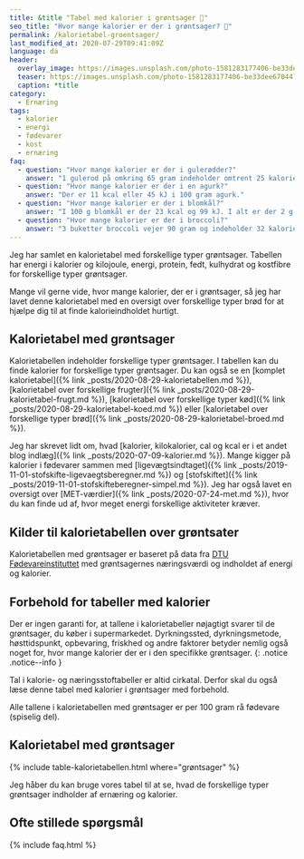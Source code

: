```yaml
---
title: &title "Tabel med kalorier i grøntsager 🥦"
seo_title: "Hvor mange kalorier er der i grøntsager? 🥦"
permalink: /kalorietabel-groentsager/
last_modified_at: 2020-07-29T09:41:09Z
language: da
header:
  overlay_image: https://images.unsplash.com/photo-1581283177406-be33dee67044?ixlib=rb-1.2.1&ixid=eyJhcHBfaWQiOjEyMDd9&auto=format&fit=crop&w=1967&q=80
  teaser: https://images.unsplash.com/photo-1581283177406-be33dee67044?ixlib=rb-1.2.1&ixid=eyJhcHBfaWQiOjEyMDd9&auto=format&fit=crop&w=400&q=80
  caption: *title
category:
  - Ernæring
tags:
  - kalorier
  - energi
  - fødevarer
  - kost
  - ernæring
faq:
  - question: "Hvor mange kalorier er der i gulerødder?"
    answer: "1 gulerod på omkring 65 gram indeholder omtrent 25 kalorier fordelt på 0,5 gram protein, 0,3 gram fedt, 4,1 gram kulhydrat og 1,8 gram kostfibre."
  - question: "Hvor mange kalorier er der i en agurk?"
    answer: "Der er 11 kcal eller 45 kJ i 100 gram agurk."
  - question: "Hvor mange kalorier er der i blomkål?"
    answer: "I 100 g blomkål er der 23 kcal og 99 kJ. I alt er der 2 g protein, 4,3 gram kulhydrat og 0,4 gram fedt."
  - question: "Hvor mange kalorier er der i broccoli?"
    answer: "3 buketter broccoli vejer 90 gram og indeholder 32 kalorier samt 3,2 gram protein, 0,2 gram fedt, 2,8 gram kulhydrat og 2,9 gram kostfibre. 100 gram broccoli indeholder 35 kcal samt 3,6 gram protein, 0,2 gram fedt, 3,1 gram kulhydrat og 3,2 gram kostfibre."
---
```


Jeg har samlet en kalorietabel med forskellige typer grøntsager. Tabellen har energi i kalorier og kilojoule, energi, protein, fedt, kulhydrat og kostfibre for forskellige typer grøntsager.

Mange vil gerne vide, hvor mange kalorier, der er i grøntsager, så jeg har lavet denne kalorietabel med en oversigt over forskellige typer brød for at hjælpe dig til at finde kalorieindholdet hurtigt.

## Kalorietabel med grøntsager

Kalorietabellen indeholder forskellige typer grøntsager. I tabellen kan du finde kalorier for forskellige typer grøntsager. Du kan også se en [komplet kalorietabel]({% link _posts/2020-08-29-kalorietabellen.md %}), [kalorietabel over forskellige frugter]({% link _posts/2020-08-29-kalorietabel-frugt.md %}), [kalorietabel over forskellige typer kød]({% link _posts/2020-08-29-kalorietabel-koed.md %}) eller [kalorietabel over forskellige typer brød]({% link _posts/2020-08-29-kalorietabel-broed.md %}).

Jeg har skrevet lidt om, hvad [kalorier, kilokalorier, cal og kcal er i et andet blog indlæg]({% link _posts/2020-07-09-kalorier.md %}). Mange kigger på kalorier i fødevarer sammen med [ligevægtsindtaget]({% link _posts/2019-11-01-stofskifte-ligevaegtsberegner.md %}) og [stofskiftet]({% link _posts/2019-11-01-stofskifteberegner-simpel.md %}). Jeg har også lavet en oversigt over [MET-værdier]({% link _posts/2020-07-24-met.md %}), hvor du kan finde ud af, hvor meget energi forskellige aktiviteter kræver.

## Kilder til kalorietabellen over grøntsater

Kalorietabellen med grøntsager er baseret på data fra [DTU Fødevareinstituttet](https://frida.fooddata.dk) med grøntsagernes næringsværdi og indholdet af energi og kalorier.

## Forbehold for tabeller med kalorier

Der er ingen garanti for, at tallene i kalorietabeller nøjagtigt svarer til de grøntsager, du køber i supermarkedet. Dyrkningssted, dyrkningsmetode, høsttidspunkt, opbevaring, friskhed og andre faktorer betyder nemlig også noget for, hvor mange kalorier der er i den specifikke grøntsager.
{: .notice .notice--info }

Tal i kalorie- og næringsstoftabeller er altid cirkatal. Derfor skal du også læse denne tabel med kalorier i grøntsager med forbehold. 

Alle tallene i kalorietabellen med grøntsager er per 100 gram rå fødevare (spiselig del).

## Kalorietabel med grøntsager

{% include table-kalorietabellen.html where="grøntsager" %}

Jeg håber du kan bruge vores tabel til at se, hvad de forskellige typer grøntsager indholder af ernæring og kalorier.

## Ofte stillede spørgsmål

{% include faq.html %}
